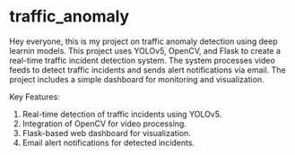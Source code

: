 # traffic_anomaly
Hey everyone, this is my project on traffic anomaly detection using deep learnin models. This project uses YOLOv5, OpenCV, and Flask to create a real-time traffic incident detection system. The system processes video feeds to detect traffic incidents and sends alert notifications via email. The project includes a simple dashboard for monitoring and visualization.

Key Features:
1. Real-time detection of traffic incidents using YOLOv5.
2. Integration of OpenCV for video processing.
3. Flask-based web dashboard for visualization.
4. Email alert notifications for detected incidents.
